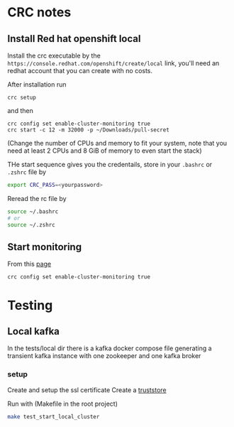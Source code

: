 # CRC notes

## Install Red hat openshift local 

Install the crc executable by the `https://console.redhat.com/openshift/create/local` link, you'll need an redhat account that 
you can create with no costs. 

After installation run 

    crc setup 

and then 

	crc config set enable-cluster-monitoring true 
	crc start -c 12 -m 32000 -p ~/Downloads/pull-secret

(Change the number of CPUs and memory to fit your system, note that you need at least 2 CPUs and 8 GiB of memory to even start the stack)

THe start sequence gives you the credentails, store in your `.bashrc` or `.zshrc` file by
```bash
export CRC_PASS=<yourpassword>
```
Reread the rc file by 

```bash
source ~/.bashrc 
# or
source ~/.zshrc
```

## Start monitoring

From this [page](https://crc.dev/crc/#starting-monitoring-alerting-telemetry_gsg)

```
crc config set enable-cluster-monitoring true
```


# Testing

## Local kafka 
In the tests/local dir there is a kafka docker compose file generating a transient kafka instance with one zookeeper and one kafka broker
### setup

Create and setup the ssl certificate
Create a [truststore](https://www.vertica.com/docs/9.2.x/HTML/Content/Authoring/KafkaIntegrationGuide/TLS-SSL/KafkaTLS-SSLExamplePart3ConfigureKafka.htm) 


Run with (Makefile in the root project)

```bash
make test_start_local_cluster
```

